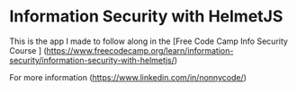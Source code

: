# Information Security with HelmetJS

This is the app I made to follow along in the [Free Code Camp Info Security Course ] (https://www.freecodecamp.org/learn/information-security/information-security-with-helmetjs/)


For more information (https://www.linkedin.com/in/nonnycode/)